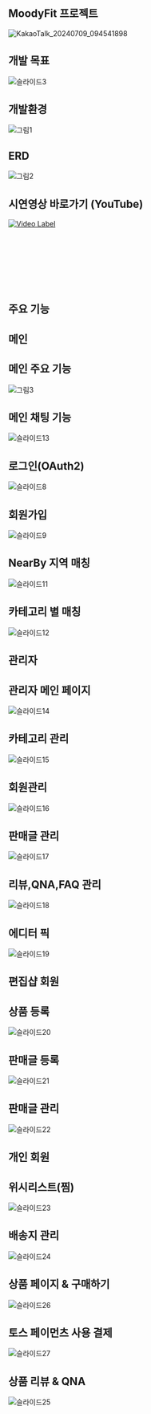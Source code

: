 
## MoodyFit 프로젝트
![KakaoTalk_20240709_094541898](https://github.com/DoKyeomKim/MoodyFit/assets/164134917/9e245c1f-9379-4aee-afe2-a4e2a99cc399)

## 개발 목표
![슬라이드3](https://github.com/DoKyeomKim/MoodyFit/assets/164134917/e9ba1bff-b715-4581-9193-780554b72e2b)



## 개발환경
![그림1](https://github.com/DoKyeomKim/MoodyFit/assets/164134917/7decaa88-d1db-42b1-8cf9-ecc8dc4d044b)

## ERD
![그림2](https://github.com/DoKyeomKim/MoodyFit/assets/164134917/1a0025ba-9a7d-4514-8a4d-04837d0b376f)



## 시연영상 바로가기 (YouTube)
[![Video Label](http://img.youtube.com/vi/bmOFo_jMoUs/0.jpg)](https://youtu.be/bmOFo_jMoUs?t=0s)

<br/>
<br/>
<br/>
<br/>
<br/>
<br/>

## 주요 기능

## 메인
## 메인 주요 기능
![그림3](https://github.com/DoKyeomKim/MoodyFit/assets/164134917/5c264b71-dc64-4d23-9286-f19b00e4edef)

## 메인 채팅 기능
![슬라이드13](https://github.com/DoKyeomKim/MoodyFit/assets/164134917/62ad485e-6faa-4b1d-ae03-9d5683170104)


## 로그인(OAuth2)
![슬라이드8](https://github.com/DoKyeomKim/MoodyFit/assets/164134917/6203db8f-7045-4700-97be-c3c8c84ebf4e)

## 회원가입
![슬라이드9](https://github.com/DoKyeomKim/MoodyFit/assets/164134917/ec79e989-e894-44a2-bc58-7b17a0a62592)

## NearBy 지역 매칭
![슬라이드11](https://github.com/DoKyeomKim/MoodyFit/assets/164134917/c873e0fe-e816-4688-8df4-96c0e8fd308a)

## 카테고리 별 매칭
![슬라이드12](https://github.com/DoKyeomKim/MoodyFit/assets/164134917/d71ab858-ba90-46b9-9c8e-667109facb9b)





## 관리자
## 관리자 메인 페이지
![슬라이드14](https://github.com/DoKyeomKim/MoodyFit/assets/164134917/077d604f-f295-4c4b-a1d8-007bf544d0e5)

## 카테고리 관리
![슬라이드15](https://github.com/DoKyeomKim/MoodyFit/assets/164134917/81f74fbf-6c59-4eca-8f40-b95b8c88098c)

## 회원관리
![슬라이드16](https://github.com/DoKyeomKim/MoodyFit/assets/164134917/875b2f1d-2fdd-4efd-857e-441fc9585a21)

## 판매글 관리
![슬라이드17](https://github.com/DoKyeomKim/MoodyFit/assets/164134917/d252fe0b-9569-40bd-bf56-6d727fa806ef)

## 리뷰,QNA,FAQ 관리
![슬라이드18](https://github.com/DoKyeomKim/MoodyFit/assets/164134917/c22311c8-dfe9-4536-9eea-29eaf14f0079)

## 에디터 픽
![슬라이드19](https://github.com/DoKyeomKim/MoodyFit/assets/164134917/4f6d9e53-e0bf-476c-9dc7-39f9e69f09af)


## 편집샵 회원
## 상품 등록
![슬라이드20](https://github.com/DoKyeomKim/MoodyFit/assets/164134917/e2803436-c6c2-4785-9bea-ac03f65ecf09)

## 판매글 등록
![슬라이드21](https://github.com/DoKyeomKim/MoodyFit/assets/164134917/ef28e317-506a-454b-8b3e-fe75b6fd3014)

## 판매글 관리
![슬라이드22](https://github.com/DoKyeomKim/MoodyFit/assets/164134917/2dabe00d-6cfd-414e-9cf6-8f01d73d5b48)


## 개인 회원
## 위시리스트(찜)
![슬라이드23](https://github.com/DoKyeomKim/MoodyFit/assets/164134917/f2a9e0ee-93d3-42bc-91a2-525d35f7c1d6)

## 배송지 관리
![슬라이드24](https://github.com/DoKyeomKim/MoodyFit/assets/164134917/15643dfd-c8dc-4ade-8470-975d2964e8c4)

## 상품 페이지 & 구매하기
![슬라이드26](https://github.com/DoKyeomKim/MoodyFit/assets/164134917/e981e50a-dd08-4adf-b52a-c9eb11cc76a9)

## 토스 페이먼츠 사용 결제
![슬라이드27](https://github.com/DoKyeomKim/MoodyFit/assets/164134917/43590817-e650-4d93-9c90-059d87686a22)

## 상품 리뷰 & QNA
![슬라이드25](https://github.com/DoKyeomKim/MoodyFit/assets/164134917/bf634888-5cad-4e8d-a74e-d68b8d115224)
